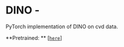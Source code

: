 # DINO - 

PyTorch implementation of DINO on cvd data. 

**Pretrained: ** [[`here`](https://drive.google.com/drive/folders/1Z1L7IHuiI2vYtVHRQHbc0usVgafy_-1z?usp=sharing)]